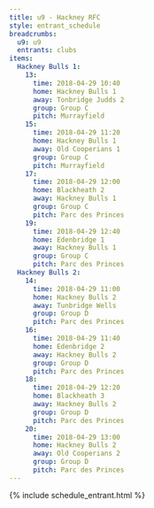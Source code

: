 ```yaml
---
title: u9 - Hackney RFC
style: entrant_schedule
breadcrumbs:
  u9: u9
  entrants: clubs
items:
  Hackney Bulls 1:
    13:
      time: 2018-04-29 10:40
      home: Hackney Bulls 1
      away: Tonbridge Judds 2
      group: Group C
      pitch: Murrayfield
    15:
      time: 2018-04-29 11:20
      home: Hackney Bulls 1
      away: Old Cooperians 1
      group: Group C
      pitch: Murrayfield
    17:
      time: 2018-04-29 12:00
      home: Blackheath 2
      away: Hackney Bulls 1
      group: Group C
      pitch: Parc des Princes
    19:
      time: 2018-04-29 12:40
      home: Edenbridge 1
      away: Hackney Bulls 1
      group: Group C
      pitch: Parc des Princes
  Hackney Bulls 2:
    14:
      time: 2018-04-29 11:00
      home: Hackney Bulls 2
      away: Tunbridge Wells
      group: Group D
      pitch: Parc des Princes
    16:
      time: 2018-04-29 11:40
      home: Edenbridge 2
      away: Hackney Bulls 2
      group: Group D
      pitch: Parc des Princes
    18:
      time: 2018-04-29 12:20
      home: Blackheath 3
      away: Hackney Bulls 2
      group: Group D
      pitch: Parc des Princes
    20:
      time: 2018-04-29 13:00
      home: Hackney Bulls 2
      away: Old Cooperians 2
      group: Group D
      pitch: Parc des Princes
---
```


{% include schedule_entrant.html %}
